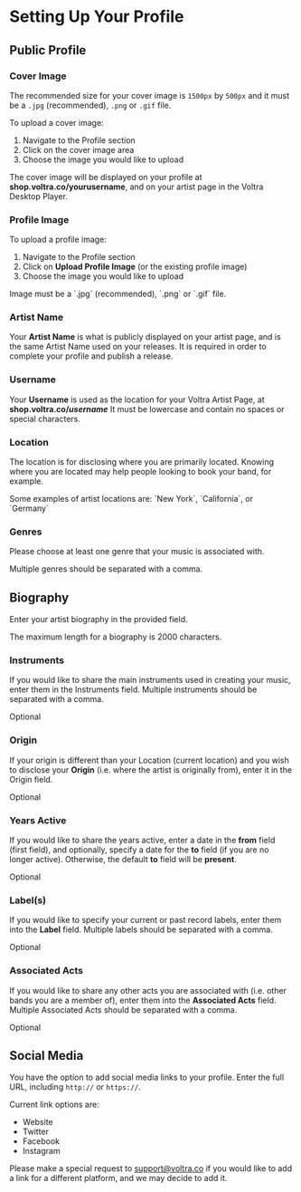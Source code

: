 # Setting Up Your Profile

## Public Profile

### Cover Image

The recommended size for your cover image is `1500px` by `500px` and it must be a `.jpg` (recommended), `.png` or `.gif` file.

To upload a cover image:

1.  Navigate to the Profile section
2.  Click on the cover image area
3.  Choose the image you would like to upload

The cover image will be displayed on your profile at **shop.voltra.co/yourusername**, and on your artist page in the Voltra Desktop Player.

### Profile Image

To upload a profile image:

1.  Navigate to the Profile section
2.  Click on **Upload Profile Image** (or the existing profile image)
3.  Choose the image you would like to upload

<p class="note">Image must be a `.jpg` (recommended), `.png` or `.gif` file.</p>

### Artist Name

Your **Artist Name** is what is publicly displayed on your artist page, and is the same Artist Name used on your releases. It is required in order to complete your profile and publish a release.

### Username

Your **Username** is used as the location for your Voltra Artist Page, at **shop.voltra.co/_username_** It must be lowercase and contain no spaces or special characters.

### Location

The location is for disclosing where you are primarily located. Knowing where you are located may help people looking to book your band, for example.

<p class="note">Some examples of artist locations are: `New York`, `California`, or `Germany`</p>

### Genres

Please choose at least one genre that your music is associated with.

<p class="note">Multiple genres should be separated with a comma.</p>

## Biography

Enter your artist biography in the provided field.

<p class="note">The maximum length for a biography is 2000 characters.</p>

### Instruments

If you would like to share the main instruments used in creating your music, enter them in the Instruments field. Multiple instruments should be separated with a comma.

<p class="note">Optional</p>

### Origin

If your origin is different than your Location (current location) and you wish to disclose your **Origin** (i.e. where the artist is originally from), enter it in the Origin field.

<p class="note">Optional</p>

### Years Active

If you would like to share the years active, enter a date in the **from** field (first field), and optionally, specify a date for the **to** field (if you are no longer active). Otherwise, the default **to** field will be **present**.

<p class="note">Optional</p>

### Label(s)

If you would like to specify your current or past record labels, enter them into the **Label** field. Multiple labels should be separated with a comma.

<p class="note">Optional</p>

### Associated Acts

If you would like to share any other acts you are associated with (i.e. other bands you are a member of), enter them into the **Associated Acts** field. Multiple Associated Acts should be separated with a comma.

<p class="note">Optional</p>

## Social Media

You have the option to add social media links to your profile. Enter the full URL, including `http://` or `https://`.

Current link options are:
-   Website
-   Twitter
-   Facebook
-   Instagram

Please make a special request to support@voltra.co if you would like to add a link for a different platform, and we may decide to add it.
